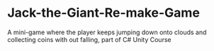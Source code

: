 # Jack-the-Giant-Re-make-Game
 A mini-game where the player keeps jumping down onto clouds and collecting coins with out falling, part of C# Unity Course

